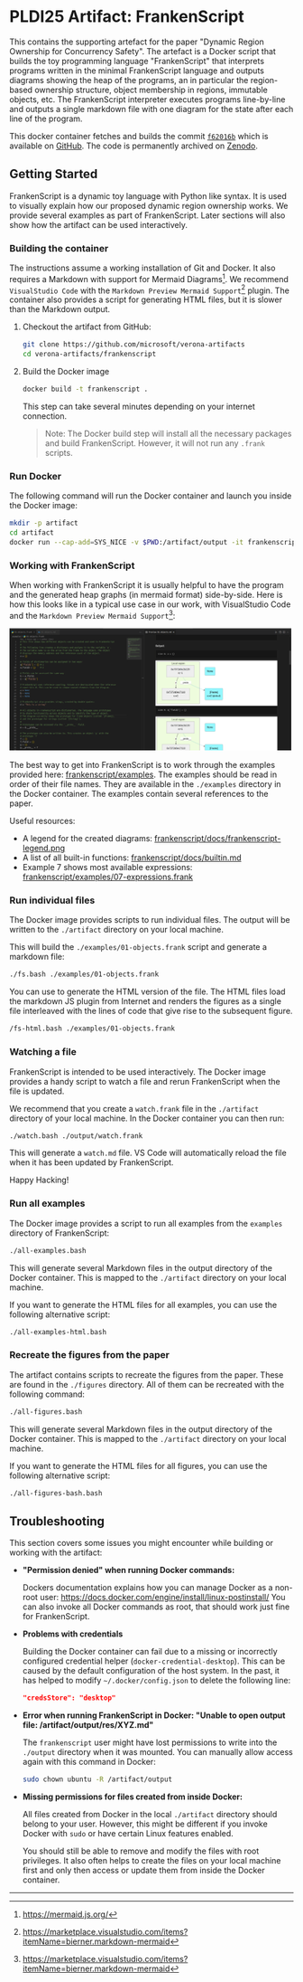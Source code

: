 # PLDI25 Artifact: FrankenScript

This contains the supporting artefact for the paper "Dynamic Region Ownership
for Concurrency Safety". The artefact is a Docker script that builds the toy
programming language "FrankenScript" that interprets programs written in the
minimal FrankenScript language and outputs diagrams showing the heap of the
programs, an in particular the region-based ownership structure, object
membership in regions, immutable objects, etc. The FrankenScript interpreter
executes programs line-by-line and outputs a single markdown file with one
diagram for the state after each line of the program.

This docker container fetches and builds the commit
[`f62016b`](https://github.com/fxpl/frankenscript/tree/f62016b1a4ae42aa7e4554818734b44f9a8d9519)
which is available
on [GitHub](https://github.com/fxpl/frankenscript).
The code is permanently archived on [Zenodo](https://zenodo.org/records/15040281).

## Getting Started

FrankenScript is a dynamic toy language with Python like syntax. It is used to
visually explain how our proposed dynamic region ownership works. We provide
several examples as part of FrankenScript. Later sections will also show how
the artifact can be used interactively.

### Building the container

The instructions assume a working installation of Git and Docker. It also
requires a Markdown with support for Mermaid Diagrams[^1^]. We recommend
`VisualStudio Code` with the `Markdown Preview Mermaid Support`[^2^] plugin.
The container also provides a script for generating HTML files, but it is
slower than the Markdown output.

1. Checkout the artifact from GitHub:
    ```bash
    git clone https://github.com/microsoft/verona-artifacts
    cd verona-artifacts/frankenscript
    ```

2. Build the Docker image
    ```bash
    docker build -t frankenscript .
    ```

    This step can take several minutes depending on your internet connection.

    > Note: The Docker build step will install all the necessary packages and
    > build FrankenScript. However, it will not run any `.frank` scripts.

### Run Docker

The following command will run the Docker container and launch you inside the
Docker image:

```bash
mkdir -p artifact
cd artifact
docker run --cap-add=SYS_NICE -v $PWD:/artifact/output -it frankenscript
```

[^1^]: https://mermaid.js.org/
[^2^]: https://marketplace.visualstudio.com/items?itemName=bierner.markdown-mermaid

### Working with FrankenScript

When working with FrankenScript it is usually helpful to have the program and the
generated heap graphs (in mermaid format) side-by-side. Here is how this looks
like in a typical use case in our work, with VisualStudio Code and the
`Markdown Preview Mermaid Support`[^2^]:

<img width=500 src="./res/setup-suggestion.png">

The best way to get into FrankenScript is to work through the examples provided here:
[frankenscript/examples](https://github.com/fxpl/frankenscript/blob/main/examples).
The examples should be read in order of their file names. They are available in
the `./examples` directory in the Docker container. The examples contain several
references to the paper.

Useful resources:
* A legend for the created diagrams:
  [frankenscript/docs/frankenscript-legend.png](https://github.com/fxpl/frankenscript/blob/main/docs/frankenscript-legend.png)
* A list of all built-in functions:
  [frankenscript/docs/builtin.md](https://github.com/fxpl/frankenscript/blob/main/docs/builtin.md)
* Example 7 shows most available expressions:
  [frankenscript/examples/07-expressions.frank](https://github.com/fxpl/frankenscript/blob/main/examples/07-expressions.frank)

### Run individual files

The Docker image provides scripts to run individual files. The output will be
written to the `./artifact` directory on your local machine.

This will build the `./examples/01-objects.frank` script and generate a markdown file:

```bash
./fs.bash ./examples/01-objects.frank
```

You can use to generate the HTML version of the file. The HTML files load the
markdown JS plugin from Internet and renders the figures as a single file
interleaved with the lines of code that give rise to the subsequent figure.

```bash
/fs-html.bash ./examples/01-objects.frank
```

### Watching a file

FrankenScript is intended to be used interactively. The Docker image provides a
handy script to watch a file and rerun FrankenScript when the file is updated.

We recommend that you create a `watch.frank` file in the `./artifact` directory
of your local machine. In the Docker container you can then run:

```bash
./watch.bash ./output/watch.frank 
```

This will generate a `watch.md` file. VS Code will automatically reload the file
when it has been updated by FrankenScript.

Happy Hacking!

### Run all examples

The Docker image provides a script to run all examples from the `examples`
directory of FrankenScript:

```bash
./all-examples.bash
```

This will generate several Markdown files in the output directory of the Docker
container. This is mapped to the `./artifact` directory on your local machine.

If you want to generate the HTML files for all examples, you can use the following
alternative script:

```bash
./all-examples-html.bash
```

### Recreate the figures from the paper

The artifact contains scripts to recreate the figures from the paper. These are found
in the `./figures` directory. All of them can be recreated with the following command:

```bash
./all-figures.bash
```

This will generate several Markdown files in the output directory of the Docker
container. This is mapped to the `./artifact` directory on your local machine.

If you want to generate the HTML files for all figures, you can use the following
alternative script:

```bash
./all-figures-bash.bash
```

## Troubleshooting

This section covers some issues you might encounter while building or working with the artifact:

* **"Permission denied" when running Docker commands:**

    Dockers documentation explains how you can manage Docker as a non-root user:
    <https://docs.docker.com/engine/install/linux-postinstall/>
    You can also invoke all Docker commands as root, that should work just fine
    for FrankenScript.

* **Problems with credentials**

  Building the Docker container can fail due to a missing or incorrectly configured credential helper (`docker-credential-desktop`). This can be caused by the default configuration of the host system. In the past, it has helped to modify `~/.docker/config.json` to delete the following line:
  
  ```json
  "credsStore": "desktop"
  ```

* **Error when running FrankenScript in Docker:
  "Unable to open output file: /artifact/output/res/XYZ.md"**

    The `frankenscript` user might have lost permissions to write into the
    `./output` directory when it was mounted. You can manually allow access
    again with this command in Docker:

    ```bash
    sudo chown ubuntu -R /artifact/output
    ```

* **Missing permissions for files created from inside Docker:**

    All files created from Docker in the local `./artifact` directory should
    belong to your user. However, this might be different if you invoke Docker
    with `sudo` or have certain Linux features enabled.

    You should still be able to remove and modify the files with root privileges.
    It also often helps to create the files on your local machine first and only
    then access or update them from inside the Docker container.

---
